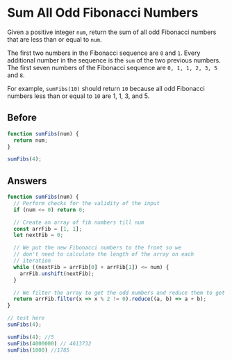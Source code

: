 # Sum All Odd Fibonacci Numbers
Given a positive integer `num`, return the sum of all odd Fibonacci numbers that are less than or equal to `num`.

The first two numbers in the Fibonacci sequence are `0` and `1`. Every additional number in the sequence is the `sum` of the two previous numbers. 
The first seven numbers of the Fibonacci sequence are `0, 1, 1, 2, 3, 5` and `8`.

For example, `sumFibs(10)` should return `10` because all odd Fibonacci numbers less than or equal to `10` are 1, 1, 3, and 5.

## Before
```javascript
function sumFibs(num) {
  return num;
}

sumFibs(4);
```
## Answers
```javascript
function sumFibs(num) {
  // Perform checks for the validity of the input
  if (num <= 0) return 0;

  // Create an array of fib numbers till num
  const arrFib = [1, 1];
  let nextFib = 0;

  // We put the new Fibonacci numbers to the front so we
  // don't need to calculate the length of the array on each
  // iteration
  while ((nextFib = arrFib[0] + arrFib[1]) <= num) {
    arrFib.unshift(nextFib);
  }

  // We filter the array to get the odd numbers and reduce them to get their sum.
  return arrFib.filter(x => x % 2 != 0).reduce((a, b) => a + b);
}

// test here
sumFibs(4);

sumFibs(4); //5
sumFibs(4000000) // 4613732
sumFibs(1000) //1785
```
